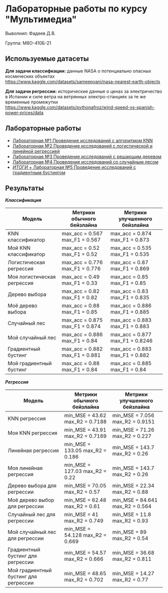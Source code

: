 # Лабораторные работы по курсу "Мультимедиа"
Выволнил: Фадеев Д.В.

Группа: М8О-410Б-21

## Используемые датасеты
**Для задачи классифкации:** данные NASA о потенциально опасных космических объектах https://www.kaggle.com/datasets/sameepvani/nasa-nearest-earth-objects

**Для задачи регрессии:** исторические данные о ценах за электричество в Испании и силе ветра на ветрянных электро-станциях за те же временные промежутки https://www.kaggle.com/datasets/pythonafroz/wind-speed-vs-spanish-power-prices/data

## Лабораторные работы
- [Лабораторная №1 Проведение исследований с алгоритмом KNN](LAB1.ipynb) 
- [Лабораторная №2 Проведение исследований с логистической и линейной регрессией](LAB2.ipynb) 
- [Лабораторная №3 Проведение исследований с решающим деревом](LAB3.ipynb) 
- [Лабораторная №4 Проведение исследований со случайным лесом](LAB4.ipynb) 
- [*ИТОГИ* + Лабораторная №5 Проведение исследований с градиентным бустингом](LAB5.ipynb) 

## Результаты
***Классификация***

Модель|Метрики обычного бейзлайна| Метрики улучшенного бейзлайна   |
|---|---|---------------------------------|
|KNN классификатор|max_acc = 0.567 max_F1 = 0.567| max_acc = 0.874 max_F1 = 0.873  |
|Мой KNN классификатор|max_acc = 0.52 max_F1 = 0.52| max_acc = 0.535 max_F1 = 0.535  |
|Логистическая регрессия|max_acc = 0.776 max_F1 = 0.776| max_acc = 0.87 max_F1 = 0.869   |
|Моя логистическая регрессия|max_acc = 0.49 max_F1 = 0.33| max_acc = 0.85 max_F1 = 0.85    |
|Дерево выбора|max_acc = 0.82 max_F1 = 0.82| max_acc = 0.83 max_F1 = 0.835   |
|Моё дерево выбора|max_acc = 0.88 max_F1 = 0.85| max_acc = 0.886 max_F1 = 0.885  |
|Случайный лес|max_acc = 0.875 max_F1 = 0.874| max_acc = 0.883 max_F1 = 0.883  |
|Мой случайный лес|max_acc = 0.886 max_F1 = 0.84| max_acc = 0.877 max_F1 = 0.8246 |
|Градиентный бустинг|max_acc = 0.882 max_F1 = 0.881| max_acc = 0.883 max_F1 = 0.882  |
|Мой градиентный бустинг|max_acc = 0.88 max_F1 = 0.84| max_acc = 0.885 max_F1 = 0.84   |

***Регрессия***

|Модель|Метрики обычного бейзлайна| Метрики улучшенного бейзлайна   |
|---|---|---------------------------------|
|KNN регрессия|min_MSE = 43.62 max_R2 = 0.7188| min_MSE = 7.056 max_R2 = 0.9151 |
|Моя KNN регрессия|min_MSE = 43.91 max_R2 = 0.7169| min_MSE = 71.26 max_R2 = 0.227  |
|Линейная регрессия|min_MSE = 133.05 max_R2 = 0.186| min_MSE = 143.7 max_R2 = 0.26   |
|Моя линейная регрессия|min_MSE = 127.03 max_R2 = 0.22| min_MSE = 143.7 max_R2 = 0.26   |
|Дерево выбора для регрессии|min_MSE = 70.05 max_R2 = 0.57| min_MSE = 22.34 max_R2 = 0.88   |
|Моё дерево выбор для регрессии|min_MSE = 62.48 max_R2 = 0.61| min_MSE = 84.641 max_R2 = 0.564 |
|Случайный лес для регрессии|min_MSE = 41 max_R2 = 0.749| min_MSE = 11.8 max_R2 = 0.93    |
|Мой случайный лес для регрессии|min_MSE = 54.128 max_R2 = 0.669| min_MSE = 89 max_R2 = 0.54      |
|Градиентный бустинг для регрессии|min_MSE = 54.57 max_R2 = 0.666| min_MSE = 36.68 max_R2 = 0.811  |
|Мой градиентный бустинг для регрессии|min_MSE = 48.65 max_R2 = 0.702| min_MSE = 14.27 max_R2 = 0.77   |